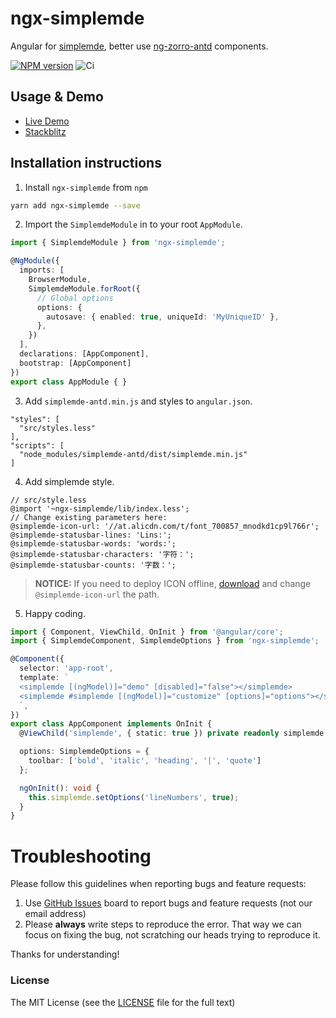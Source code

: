 # ngx-simplemde

Angular for [simplemde](https://simplemde.com/), better use [ng-zorro-antd](https://ng.ant.design/) components.

[![NPM version](https://img.shields.io/npm/v/ngx-simplemde.svg)](https://www.npmjs.com/package/ngx-simplemde)
![Ci](https://github.com/cipchk/ngx-simplemde/workflows/Ci/badge.svg)

## Usage & Demo

- [Live Demo](https://cipchk.github.io/ngx-simplemde/)
- [Stackblitz](https://stackblitz.com/edit/ngx-simplemde)

## Installation instructions

1. Install `ngx-simplemde` from `npm`

```bash
yarn add ngx-simplemde --save
```

2. Import the `SimplemdeModule` in to your root `AppModule`.

```ts
import { SimplemdeModule } from 'ngx-simplemde';

@NgModule({
  imports: [
    BrowserModule,
    SimplemdeModule.forRoot({
      // Global options
      options: {
        autosave: { enabled: true, uniqueId: 'MyUniqueID' },
      },
    })
  ],
  declarations: [AppComponent],
  bootstrap: [AppComponent]
})
export class AppModule { }
```

3. Add `simplemde-antd.min.js` and styles to `angular.json`.

```
"styles": [
  "src/styles.less"
],
"scripts": [
  "node_modules/simplemde-antd/dist/simplemde.min.js"
]
```

4. Add simplemde style.

```less
// src/style.less
@import '~ngx-simplemde/lib/index.less';
// Change existing parameters here:
@simplemde-icon-url: '//at.alicdn.com/t/font_700857_mnodkd1cp9l766r';
@simplemde-statusbar-lines: 'Lins:';
@simplemde-statusbar-words: 'words:';
@simplemde-statusbar-characters: '字符：';
@simplemde-statusbar-counts: '字数：';
```

> **NOTICE:** If you need to deploy ICON offline, [download](icons.zip) and change `@simplemde-icon-url` the path.

5. Happy coding.

```ts
import { Component, ViewChild, OnInit } from '@angular/core';
import { SimplemdeComponent, SimplemdeOptions } from 'ngx-simplemde';

@Component({
  selector: 'app-root',
  template: `
  <simplemde [(ngModel)]="demo" [disabled]="false"></simplemde>
  <simplemde #simplemde [(ngModel)]="customize" [options]="options"></simplemde>  
  `,
})
export class AppComponent implements OnInit {
  @ViewChild('simplemde', { static: true }) private readonly simplemde: SimplemdeComponent;

  options: SimplemdeOptions = {
    toolbar: ['bold', 'italic', 'heading', '|', 'quote']
  };

  ngOnInit(): void {
    this.simplemde.setOptions('lineNumbers', true);
  }  
}
```

# Troubleshooting

Please follow this guidelines when reporting bugs and feature requests:

1. Use [GitHub Issues](https://github.com/cipchk/ngx-simplemde/issues) board to report bugs and feature requests (not our email address)
2. Please **always** write steps to reproduce the error. That way we can focus on fixing the bug, not scratching our heads trying to reproduce it.

Thanks for understanding!

### License

The MIT License (see the [LICENSE](https://github.com/cipchk/ngx-simplemde/blob/master/LICENSE) file for the full text)
